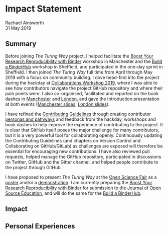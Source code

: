 # Impact Statement

Rachael Ainsworth  
31 May 2019

## Summary

Before joining *The Turing Way* project, I helped facilitate the [Boost Your Research Reproducibility with Binder](/workshops/boost-research-reproducibility-binder) workshop in Manchester and the [Build a BinderHub](/workshops/build-a-binderhub) workshop in Sheffield, and participated in the one-day sprint in Sheffield. 
I then joined *The Turing Way* full time from April through May 2019 with a focus on community building. 
I dove head-first into the project during the hackday at [Collaborations Workshop 2019](/workshops/collabw19/hackdayreport_20190403.md), where I was able to see how contributors navigate the project GitHub repository and where their pain points were. 
I also co-organised, facilitated and reported on the book dashes in [Manchester](/workshops/book-dash/book-dash-mcr-report.md) and [London](/workshops/book-dash/book-dash-ldn-report.md), and gave the Introduction presentation at both events ([Manchester slides](https://doi.org/10.5281/zenodo.3233610), [London slides](https://doi.org/10.5281/zenodo.3233654)).

I have refined the [Contributing Guidelines](../../CONTRIBUTING.md) through creating contributor [personas and pathways](https://github.com/alan-turing-institute/the-turing-way/pull/470) and feedback from the hackday, workshops and book dashes to help improve the experience of contributing to the project. 
It is clear that GitHub itself poses the major challenge for many contributors, but it is a very powerful tool for collaborating openly. 
Continuously updating the Contributing Guidelines (and chapters on Version Control and Collaborating on GitHub/GitLab) as challenges are exposed will therefore be essential for encouraging new contributions. 
I have also reviewed pull requests, helped manage the GitHub repository, participated in discussions on Twitter, GitHub and the Gitter channel, and helped people contribute to the project through GitHub. 

I have proposed to present *The Turing Way* at the [Open Science Fair](https://www.opensciencefair.eu/) as a [poster](/conferences/abstracts/OSF19_Poster_submission.md) and/or a [demonstration](/conferences/abstracts/OSF19_Demo_submission.md). 
I am currently preparing the [Boost Your Research Reproducibility with Binder](/workshops/boost-research-reproducibility-binder) for submission to the [Journal of Open Source Education](https://jose.theoj.org/), and will do the same for the [Build a BinderHub](/workshops/build-a-binderhub).

## Impact


## Personal Experiences
